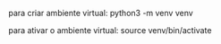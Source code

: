 para criar ambiente virtual:
python3 -m venv venv

para ativar o ambiente virtual:
source venv/bin/activate
